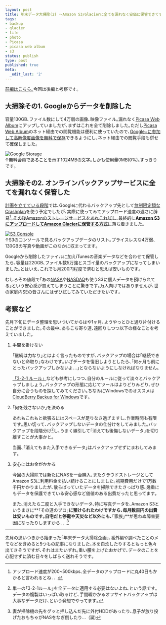 ```yaml
---
layout: post
title: 年末データ大掃除(2) ～Amazon S3/Glacierに全てを漏れなく安価に保管できてすっきりした編～
tags:
- backup
- glacier
- life
- photo
- Picasa
- picasa web album
- s3
status: publish
type: post
published: true
meta:
  _edit_last: '2'
---
```

[前編はこちら｡][01]今回は後編と考察です｡

## 大掃除その1. Googleからデータを削除した

容量130GB､ファイル数にして4万弱の画像､映像ファイル｡漏れなく[Picasa Web Album][02]にアップしていましたが､まずはこれを全て削除しました｡ただし[Picasa Web Album][02]のネット経由での閲覧機能は便利に使っていたので､[Google+に参加して高解像度画像を無料で保存](http://support.google.com/picasa/bin/answer.py?hl=ja&answer=1224181)できるようにし､ネット経由での閲覧手段も併せて確保しました｡

![Google Storage](http://lh6.googleusercontent.com/-6gIx76Pz8rI/UMa5AZaCj7I/AAAAAAAAAbI/gfoc_EORqcs/s471/googlestorage.jpeg?gl=JP)  
↑無料会員であることを示す1024MBの文字｡しかも使用量0MB(0%)｡すっきりです｡

## 大掃除その2. オンラインバックアップサービスに全てを漏れなく保管した

[計画を立てている段階][01]では､Googleに代わるバックアップ先として[無制限定額なCrashplan](http://crashplan.com)を使う予定でしたが､実際に使ってみてアップロード速度の遅さに辟易[^02]｡[その後Amazonのストレージサービスをあれこれ試し](http://blog.harupong.com/2012/12/online_backup_payperuse_vs_unlimited/)､最終的に[**Amazon S3にアップロードしてAmazon Glacierに保管する方式**][03]に落ち着きました｡

[![S3 Console](http://lh5.googleusercontent.com/-MN0n2A_5A50/UNPPXRmsqoI/AAAAAAAAAc4/RU2bS3CzBsU/s512/S3Console.jpeg)](http://lh5.googleusercontent.com/-MN0n2A_5A50/UNPPXRmsqoI/AAAAAAAAAc4/RU2bS3CzBsU/s1000/S3Console.jpeg)  
↑S3のコンソールで見るバックアップデータのリスト｡プライスレスな4万弱､130GBの写真や動画がこのなかに収まってます｡

Googleから削除したファイルに加えiTunesの音楽データなどを合わせて保管したら､容量は220GB､ファイル数5万強とスゴイ量のバックアップになってしまいました｡とはいえ､これでも月200円程度で済むと思えば安いものです｡

むしろその値段で｢あの[NASA](http://www.publickey1.jp/blog/12/6aws_reinventday1.html)や[NASDAQ](http://aws.amazon.com/jp/solutions/case-studies/nasdaq-omx/)も使うS3に個人データを預けられてる｣という安心感が買えてしまうことに驚きです｡万人向けではありませんが､世の家庭内SEの皆さんにはぜひ試してみていただきたいです｡

## 考察など

先月下旬にデータ整理を思いついてからはや1ヶ月､ようやっとひと通り片付けることができました｡その最中､あちこち寄り道､遠回りしつつ以下の様なことを考えていました｡

1.	手間を掛けない

	｢継続は力なり｣とはよく言ったものですが､バックアップの場合は｢継続できないと命取り｣なわけです｡いざデータを復旧しようとしたら､｢何ヶ月も前にとったバックアップしかないよ．．｣とならないようにしなければなりません｡

	[「3-2-1 ルール」](http://lifehacking.jp/2010/08/3-2-1-backup-rule/)なども参考にしつつ､自分のルールに従って淡々とバックアップしましょう｡バックアップの形態に応じてツールはよりどりみどり､ぜひ自分に合うものを探してみてください｡ちなみにWindowsでのオススメは[CloudBerry Backup for Windows](http://www.cloudberrylab.com/amazon-s3-microsoft-azure-google-storage-online-backup.aspx)です｡

1.	｢何を残さないか｣を決める

	あれもこれもと欲張るにはスペースが足りなさ過ぎますし､作業時間も有限です｡思い切って､バックアップしないデータの仕分けをしてみました｡バックアップを段階分け[^03]し､うまく線引して｢消えても後悔しないデータ｣を切り離すことが大事かと｡

	当面､｢消えてもまた入手できるデータ｣はバックアップせずにまわしてみます｡
	
1.	安心にはお金がかかる

	今回の大掃除では新たにNASを一台購入､またクラウドストレージとしてAmazon S3に利用料金を払い続けることにしました｡初期費用だけで1万数千円かかりましたが､散らばっていたデータを掃除できたさっぱり感､幾重にもデータを保護できている安心感など価値のある出費だったと思ってます｡

	また､消えたら二度と入手できないデータ､特に写真データを､Amazon S3というまさに**｢その道のプロ｣**に預けられたわけですから､毎月数百円の出費は安いものです｡自宅だと停電や天災など以外にも､**｢家族｣**が思わぬ障害要因になったりしますから．．[^05]

------------------

先月の思いつきから始まった｢年末データ大掃除企画｣､番外編や調べたことのメモなどを含めると5つもの記事になりました｡本を自炊したりするともっと色々出てきそうですが､それはまたいずれ｡重い腰を上げたおかげで､データのことを心配せずに済む日々をしばらく送れそうです｡

[01]:http://blog.harupong.com/2012/11/year_end_cleanup_of_my_data/

[02]:http://picasaweb.google.co.jp

[03]:http://d.hatena.ne.jp/dkfj/20121127/1354031314

[^02]:アップロード速度が200~500kbps､全データのアップロードに丸40日もかかると言われるとね．．

[^03]:単一の｢3-2-1ルール｣を全データに適用する必要はないよね､という話です｡データの複製はいっぱい取るけど､手間暇かかるオフサイトバックアップは大事なデータだけ､という発想でやってます｡

[^05]:妻が掃除機の先をグッと押し込んだ先に外付HDDがあったり､息子が放り投げたおもちゃがNASをなぎ倒したり．．(涙)
